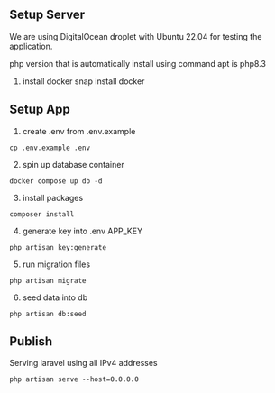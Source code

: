 ## Setup Server
We are using DigitalOcean droplet with Ubuntu 22.04 for testing the application.

php version that is automatically install using command apt is php8.3

1. install docker
    snap install docker


## Setup App

1. create .env from .env.example
````
cp .env.example .env
````
2. spin up database container
````
docker compose up db -d
````
3. install packages
````
composer install
````
4. generate key into .env APP_KEY
````
php artisan key:generate
````
5. run migration files
````
php artisan migrate
````
6. seed data into db
````
php artisan db:seed
````

## Publish
Serving laravel using all IPv4 addresses

````
php artisan serve --host=0.0.0.0
````